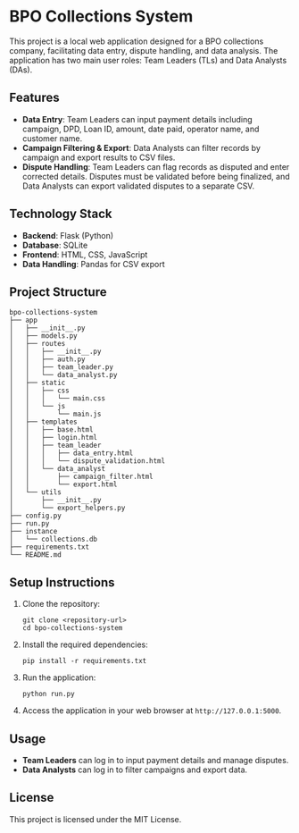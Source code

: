 # BPO Collections System

This project is a local web application designed for a BPO collections company, facilitating data entry, dispute handling, and data analysis. The application has two main user roles: Team Leaders (TLs) and Data Analysts (DAs).

## Features

- **Data Entry**: Team Leaders can input payment details including campaign, DPD, Loan ID, amount, date paid, operator name, and customer name.
- **Campaign Filtering & Export**: Data Analysts can filter records by campaign and export results to CSV files.
- **Dispute Handling**: Team Leaders can flag records as disputed and enter corrected details. Disputes must be validated before being finalized, and Data Analysts can export validated disputes to a separate CSV.

## Technology Stack

- **Backend**: Flask (Python)
- **Database**: SQLite
- **Frontend**: HTML, CSS, JavaScript
- **Data Handling**: Pandas for CSV export

## Project Structure

```
bpo-collections-system
├── app
│   ├── __init__.py
│   ├── models.py
│   ├── routes
│   │   ├── __init__.py
│   │   ├── auth.py
│   │   ├── team_leader.py
│   │   └── data_analyst.py
│   ├── static
│   │   ├── css
│   │   │   └── main.css
│   │   └── js
│   │       └── main.js
│   ├── templates
│   │   ├── base.html
│   │   ├── login.html
│   │   ├── team_leader
│   │   │   ├── data_entry.html
│   │   │   └── dispute_validation.html
│   │   └── data_analyst
│   │       ├── campaign_filter.html
│   │       └── export.html
│   └── utils
│       ├── __init__.py
│       └── export_helpers.py
├── config.py
├── run.py
├── instance
│   └── collections.db
├── requirements.txt
└── README.md
```

## Setup Instructions

1. Clone the repository:
   ```
   git clone <repository-url>
   cd bpo-collections-system
   ```

2. Install the required dependencies:
   ```
   pip install -r requirements.txt
   ```

3. Run the application:
   ```
   python run.py
   ```

4. Access the application in your web browser at `http://127.0.0.1:5000`.

## Usage

- **Team Leaders** can log in to input payment details and manage disputes.
- **Data Analysts** can log in to filter campaigns and export data.

## License

This project is licensed under the MIT License.